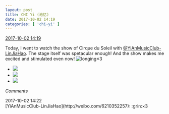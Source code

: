 ```yaml
---
layout: post
title: CHI Yi (池忆)
date: 2017-10-02 14:19
categories: [ 'chi-yi' ]
---
```


<div class="weibo-info">
  <a href="http://weibo.com/6117581836/FovshgRRJ">2017-10-02 14:19</a>
</div>

Today, I went to watch the show of Cirque du Soleil with [@YiAnMusicClub-LinJiaHao](http://weibo.com/6210352257). The stage itself was spetacular enough! And the show makes me excited and stimulated even now! ![longing](http://img.t.sinajs.cn/t4/appstyle/expression/ext/normal/37/moren_chongjing_org.png)×3

<!-- more -->

<ul class="weibo-pic-list-1">
  <li class="weibo-pic">
    <a href="http://wx2.sinaimg.cn/mw690/006G0KuMgy1fk3vgpqarxj30qo1bf7f4.jpg"><img src="//wx2.sinaimg.cn/thumb150/006G0KuMgy1fk3vgpqarxj30qo1bf7f4.jpg" /></a>
  </li>
  <li class="weibo-pic">
    <a href="http://wx1.sinaimg.cn/mw690/006G0KuMgy1fk3vgr99ynj31bf0qodo0.jpg"><img src="//wx1.sinaimg.cn/thumb150/006G0KuMgy1fk3vgr99ynj31bf0qodo0.jpg" /></a>
  </li>
  <li class="weibo-pic">
    <a href="http://wx3.sinaimg.cn/mw690/006G0KuMgy1fk3vgsll62j31bf0qoth1.jpg"><img src="//wx3.sinaimg.cn/thumb150/006G0KuMgy1fk3vgsll62j31bf0qoth1.jpg" /></a>
  </li>
</ul>

*Comments*

<div class="weibo-info">2017-10-02 14:22</div>
[YiAnMusicClub-LinJiaHao](http://weibo.com/6210352257): :grin:×3

